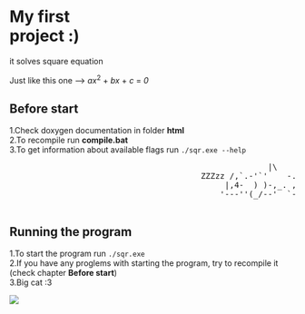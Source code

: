 <html>
  <head>
  </head>
  <body>
    <div>
      <h1><b>My first<br>project :)</b></h1>
    </div>
    <div>
      <div>
        <p>it solves square equation</p>
      </div>
      <div>
        <p>Just like this one --> <i>ax</i><sup>2</sup> + <i>bx</i> + <i>c</i> = <i>0</i></p>
      </div>
    </div>
    <div>
      <h2>Before start</h2>
      <p>
      1.Check doxygen documentation in folder <b>html</b> </br>
      2.To recompile run <b>compile.bat</b> </br>
      3.To get information about available flags run <code>./sqr.exe --help</code>
      </p>
      <pre>
                                                      |\      _,,,---,,_
                                        ZZZzz /,`.-'`'    -.  ;-;;,_
                                             |,4-  ) )-,_. ,\ (  `'-'
                                            '---''(_/--'  `-'\_)  
      </pre>
    </div>
    <div>
      <h2>Running the program</h2>
      <p>
      1.To start the program run <code>./sqr.exe</code> </br>
      2.If you have any proglems with starting the program, try to recompile it
      (check chapter <span><b>Before start</b></span>) </br>
      3.Big cat :3
      </p>
      <img src="https://avatars.mds.yandex.net/i?id=5a018149e095ad0d1e659b897d21e1b2c32b3098-9849146-images-thumbs&n=13">
    </div>
  </body>
 </html>

